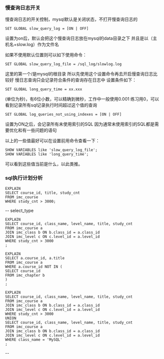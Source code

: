 ### 慢查询日志开关
慢查询日志的开关控制，mysql默认是关闭状态，不打开慢查询日志的
```
SET GLOBAL slow_query_log = [ON | OFF]
```
设置为on后，默认会把这个慢查询日志放在mysql的data目录之下
并且是以（主机名+slow.log）作为文件名

如果不使用默认位置则可以如下使用命令：
```
SET GLOBAL slow_query_log_file = /sql_log/slowlog.log
``` 
这里的第一个/是mysql的根目录
所以先使用这个设置命令再去开启慢查询日志比较好
慢日志查询只会记录符合条件的查询存在日志中
设置条件如下：
```
SET GLOBAL long_query_time = xx.xxx 
```

(单位为秒)，有6位小数，可以精确到微秒，工作中一般使用0.001
练习用0，可以看到记录所有sql记录执行时间超过这个值的查询

```
SET GLOBAL log_queries_not_using_indexes = [ON | OFF]
```
设置为ON之后，会记录所有未使用索引的SQL 
因为通常未使用索引的SQL都是需要优化和有一些问题的语句

以上的一些值最好可以在设置前用命令查看一下：
```
SHOW VARIABLES like 'slow_query_log_file';
SHOW VARIABLES like 'long_query_time';
```
可以看到这些值当前是什么，以此类推。

### sql执行计划分析
```
EXPLAIN
SELECT course_id, title, study_cnt
FROM imc_course
WHERE study_cnt > 3000;
```

-- select_type
```
EXPLAIN
SELECT course_id, class_name, level_name, title, study_cnt
FROM imc_course a
JOIN imc_class b ON b.class_id = a.class_id
JOIN imc_level c ON c.level_id = a.level_id
WHERE study_cnt > 3000
;
```
```
EXPLAIN
SELECT a.course_id, a.title
FROM imc_course a
WHERE a.course_id NOT IN (
SELECT course_id
FROM imc_chapter b
)
;
```
```
EXPLAIN
SELECT course_id, class_name, level_name, title, study_cnt
FROM imc_course a
JOIN imc_class b ON b.class_id = a.class_id
JOIN imc_level c ON c.level_id = a.level_id
WHERE study_cnt > 3000
UNION
SELECT course_id, class_name, level_name, title, study_cnt
FROM imc_course a
JOIN imc_class b ON b.class_id = a.class_id
JOIN imc_level c ON c.level_id = a.level_id
WHERE class_name = 'MySQL'
;
```

-- 
